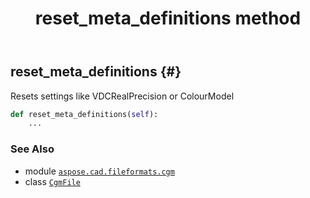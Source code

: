 ﻿---
title: reset_meta_definitions method
second_title: Aspose.CAD for Python via .NET API References
description: 
type: docs
weight: 130
url: /python-net/aspose.cad.fileformats.cgm/cgmfile/reset_meta_definitions/
is_root: false
---

## reset_meta_definitions {#}

Resets settings like VDCRealPrecision or ColourModel



```python
def reset_meta_definitions(self):
    ...
```





### See Also
* module [`aspose.cad.fileformats.cgm`](../../)
* class [`CgmFile`](/cad/python-net/aspose.cad.fileformats.cgm/cgmfile)
